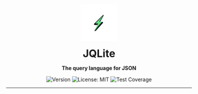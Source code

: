 <p align="center">
  <img src="./public/logo-bg-trans.png" alt="JQLite Logo" width="100"/>
</p>

<h1 style="padding: 0;margin: 0;" align="center">JQLite</h1>
<p align="center"><b>The query language for JSON</b></p>

<p align="center">
  <img src="https://img.shields.io/badge/version-1.0.0-green" alt="Version" />
  <img src="https://img.shields.io/badge/License-MIT-blue.svg" alt="License: MIT">

<img src="https://img.shields.io/codecov/c/github/Jay-Karia/jqlite?style=flat-round" alt="Test Coverage">

</p>

---
